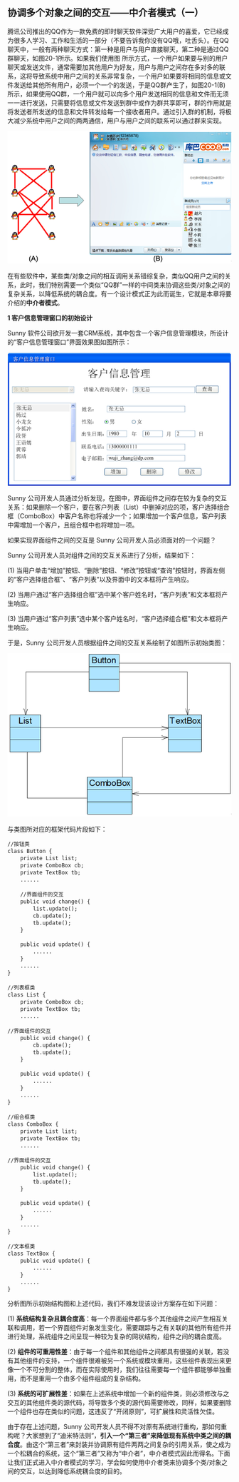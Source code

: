 ## 协调多个对象之间的交互——中介者模式（一）

腾讯公司推出的QQ作为一款免费的即时聊天软件深受广大用户的喜爱，它已经成为很多人学习、工作和生活的一部分（不要告诉我你没有QQ哦，吐舌头）。在QQ聊天中，一般有两种聊天方式：第一种是用户与用户直接聊天，第二种是通过QQ群聊天，如图20-1所示。如果我们使用图 所示方式，一个用户如果要与别的用户聊天或发送文件，通常需要加其他用户为好友，用户与用户之间存在多对多的联系，这将导致系统中用户之间的关系非常复杂，一个用户如果要将相同的信息或文件发送给其他所有用户，必须一个一个的发送，于是QQ群产生了，如图20-1(B)所示，如果使用QQ群，一个用户就可以向多个用户发送相同的信息和文件而无须一一进行发送，只需要将信息或文件发送到群中或作为群共享即可，群的作用就是将发送者所发送的信息和文件转发给每一个接收者用户。通过引入群的机制，将极大减少系统中用户之间的两两通信，用户与用户之间的联系可以通过群来实现。

![QQ聊天示意图](images/1357651347_7261.jpg)  

在有些软件中，某些类/对象之间的相互调用关系错综复杂，类似QQ用户之间的关系，此时，我们特别需要一个类似“QQ群”一样的中间类来协调这些类/对象之间的复杂关系，以降低系统的耦合度。有一个设计模式正为此而诞生，它就是本章将要介绍的**中介者模式**。

**1 客户信息管理窗口的初始设计**

Sunny 软件公司欲开发一套CRM系统，其中包含一个客户信息管理模块，所设计的“客户信息管理窗口”界面效果图如图所示：

![“客户信息管理窗口”界面图](images/1357651353_4861.jpg)  

Sunny 公司开发人员通过分析发现，在图中，界面组件之间存在较为复杂的交互关系：如果删除一个客户，要在客户列表（List）中删掉对应的项，客户选择组合框（ComboBox）中客户名称也将减少一个；如果增加一个客户信息，客户列表中需增加一个客户，且组合框中也将增加一项。  

如果实现界面组件之间的交互是 Sunny 公司开发人员必须面对的一个问题？  

Sunny 公司开发人员对组件之间的交互关系进行了分析，结果如下：  

(1) 当用户单击“增加”按钮、“删除”按钮、“修改”按钮或“查询”按钮时，界面左侧的“客户选择组合框”、“客户列表”以及界面中的文本框将产生响应。  

(2) 当用户通过“客户选择组合框”选中某个客户姓名时，“客户列表”和文本框将产生响应。  

(3) 当用户通过“客户列表”选中某个客户姓名时，“客户选择组合框”和文本框将产生响应。  

于是，Sunny 公司开发人员根据组件之间的交互关系绘制了如图所示初始类图：  

![“客户信息管理窗口”原始类图](images/1357651371_8838.jpg) 

与类图所对应的框架代码片段如下：  

```
//按钮类
class Button {
	private List list;
	private ComboBox cb;
	private TextBox tb;
	......

    //界面组件的交互
	public void change() {
		list.update();
		cb.update();
		tb.update();
	}

	public void update() {
		......
	}
	......
}

//列表框类
class List {
	private ComboBox cb;
	private TextBox tb;
	......

//界面组件的交互
	public void change() {
		cb.update();
		tb.update();
	}

	public void update() {
		......
	}
	......	
}

//组合框类
class ComboBox {
	private List list;
	private TextBox tb;
	......

//界面组件的交互
	public void change() {
		list.update();
		tb.update();
	}

	public void update() {
		......
	}
	......	
}

//文本框类
class TextBox {
	public void update() {
		......
	}
	......	
}
```

分析图所示初始结构图和上述代码，我们不难发现该设计方案存在如下问题：  

(1) **系统结构复杂且耦合度高**：每一个界面组件都与多个其他组件之间产生相互关联和调用，若一个界面组件对象发生变化，需要跟踪与之有关联的其他所有组件并进行处理，系统组件之间呈现一种较为复杂的网状结构，组件之间的耦合度高。  

(2) **组件的可重用性差**：由于每一个组件和其他组件之间都具有很强的关联，若没有其他组件的支持，一个组件很难被另一个系统或模块重用，这些组件表现出来更像一个不可分割的整体，而在实际使用时，我们往往需要每一个组件都能够单独重用，而不是重用一个由多个组件组成的复杂结构。  

(3) **系统的可扩展性差**：如果在上述系统中增加一个新的组件类，则必须修改与之交互的其他组件类的源代码，将导致多个类的源代码需要修改，同样，如果要删除一个组件也存在类似的问题，这违反了“开闭原则”，可扩展性和灵活性欠佳。  

由于存在上述问题，Sunny 公司开发人员不得不对原有系统进行重构，那如何重构呢？大家想到了“迪米特法则”，**引入一个“第三者”来降低现有系统中类之间的耦合度**。由这个“第三者”来封装并协调原有组件两两之间复杂的引用关系，使之成为一个松耦合的系统，这个“第三者”又称为“中介者”，中介者模式因此而得名。下面让我们正式进入中介者模式的学习，学会如何使用中介者类来协调多个类/对象之间的交互，以达到降低系统耦合度的目的。